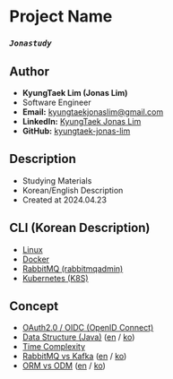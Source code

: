 # Project Name
### *`Jonastudy`*

## Author
- **KyungTaek Lim (Jonas Lim)**
- Software Engineer
- **Email:** kyungtaekjonaslim@gmail.com
- **LinkedIn:** [KyungTaek Jonas Lim](https://www.linkedin.com/in/kyungtaek-jonas-lim)
- **GitHub:** [kyungtaek-jonas-lim](https://github.com/kyungtaek-jonas-lim)

## Description
- Studying Materials
- Korean/English Description
- Created at 2024.04.23

## CLI (Korean Description)
- [Linux](https://github.com/kyungtaek-jonas-lim/jonastudy/blob/main/cli/linux_cli.txt)
- [Docker](https://github.com/kyungtaek-jonas-lim/jonastudy/blob/main/cli/docker_cli.txt)
- [RabbitMQ (rabbitmqadmin)](https://github.com/kyungtaek-jonas-lim/jonastudy/blob/main/cli/rabbitmqadmin_cli.txt)
- [Kubernetes (K8S)](https://github.com/kyungtaek-jonas-lim/jonastudy/blob/main/cli/kubernetes_cli.txt)

## Concept
- [OAuth2.0 / OIDC (OpenID Connect)](https://github.com/kyungtaek-jonas-lim/jonastudy/blob/main/concept/OAuth2.0_OIDC/OAuth2.0_OIDC.md)
- [Data Structure (Java)](https://github.com/kyungtaek-jonas-lim/jonastudy/blob/main/concept/data_structure/data_structure_java_en.md) ([en](https://github.com/kyungtaek-jonas-lim/jonastudy/blob/main/concept/data_structure/data_structure_java_en.md) / [ko](https://github.com/kyungtaek-jonas-lim/jonastudy/blob/main/concept/data_structure/data_structure_java_ko.md))
- [Time Complexity](https://github.com/kyungtaek-jonas-lim/jonastudy/blob/main/concept/time_complexity/time_complexity.md)
- [RabbitMQ vs Kafka](https://github.com/kyungtaek-jonas-lim/jonastudy/blob/main/concept/message_broker/rabbitmq_kafka_difference_en.md)  ([en](https://github.com/kyungtaek-jonas-lim/jonastudy/blob/main/concept/message_broker/rabbitmq_kafka_difference_en.md) / [ko](https://github.com/kyungtaek-jonas-lim/jonastudy/blob/main/concept/message_broker/rabbitmq_kafka_difference_ko.md))
- [ORM vs ODM](https://github.com/kyungtaek-jonas-lim/jonastudy/blob/main/concept/orm_odm/orm_odm_en.md) ([en](https://github.com/kyungtaek-jonas-lim/jonastudy/blob/main/concept/orm_odm/orm_odm_en.md) / [ko](https://github.com/kyungtaek-jonas-lim/jonastudy/blob/main/concept/orm_odm/orm_odm_ko.md))